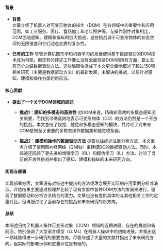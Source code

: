 #### 背景
- **背景**       
    文章介绍了机器人对可变形物体的操作（DOM）在各领域中的重要性和应用范围，如工业服务、医疗、食品加工和老年照护等。与操作刚性对象相比，DOM面临感知、建模和操纵的巨大挑战，这些挑战源于可变形物体的状态空间的无限维度和它们动态变换的复杂性。

- **已有的工作**
    尽管计算机图形学和机器学习的发展使得基于数据驱动的DOM技术成为可能，但现有的评述工作要么没有全面包括DOM的所有方面，要么没有充分总结数据驱动方法。这些局限性促成了本文更全面地概述了超过150项相关研究（主要是数据驱动方法）的最新发展，未解决的挑战，以及针对感知、建模和操作方面的新前沿。

#### 核心贡献
- **提出了一个关于DOM领域的综述**
    - **挑战1：感知的多模态和高效性**
        对DOM来说，精确和高效的多模态感知至关重要，而找到准确高效地表示可变形物体（DO）的方法仍然是一个开放的挑战。本文总结了视觉、触觉和多模态感知的模块，并讨论了对未来DOM感知至关重要的多模态操作数据集和触觉模拟器。

    - **挑战2：建模和操作的数据驱动方法**
        尽管以往综述注重分析方法，本文重点介绍了使用图神经网络（GNNs）来建模DO的数据驱动方法。同时，本综述还回顾了更先进的增强学习（RL）和模仿学习（IL）方法，讨论了当前的开放性挑战并指出了感知、建模和操纵的未来研究方向。

#### 实现与部署
实现部署方面，文章没有对综述中提出的方法或理念展开实际的应用案例分析或演示。评估结果主要通过梳理并比较了现有文献中各种DOM方法的发展来进行，强调了数据驱动和分析方法结合的潜力。文章也没有提供具体的与其他相关工作的定量对比，但详细讨论了当前存在的挑战和未来研究的新方向。

#### 总结
本综述归纳了机器人操作可变形对象（DOM）领域的近期进展、存在的挑战和新前沿。特别强调了大型语言模型（LLMs）在机器人操纵中的初始进展，并指出这一领域值得进一步研究的重要方向。尽管综述了大量的文献并指出了未来研究方向，但实际的部署示例和定量评估是有限的。